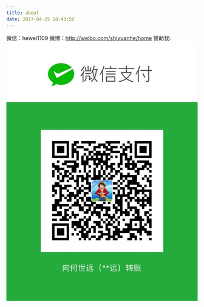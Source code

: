 ```yaml
---
title: about
date: 2017-04-25 18:43:58
---
```

   微信：hewei1109
   微博：http://weibo.com/shiyuanhe/home
   赞助我: ![img](/source/img/weixinpay.jpg)
